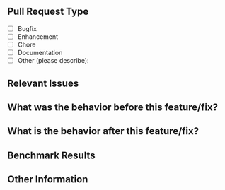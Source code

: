 <!-- Please include a summary of the work and what it accomplishes -->

## Pull Request Type

- [ ] Bugfix
- [ ] Enhancement
- [ ] Chore
- [ ] Documentation
- [ ] Other (please describe):

## Relevant Issues

<!-- Include links to issues related to this PR -->

## What was the behavior before this feature/fix?

<!-- Please describe the current behavior that you are modifying or the reason for adding a new behavior -->

## What is the behavior after this feature/fix?

<!-- Please describe the expected new behavior -->

## Benchmark Results

<!-- Please include the output of a benchmark test found in tests/benchmark -->

## Other Information
